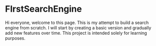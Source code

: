 # FIrstSearchEngine
Hi everyone, welcome to this page. This is my attempt to build a search engine from scratch. I will start by creating a basic version and gradually add new features over time. This project is intended solely for learning purposes.
